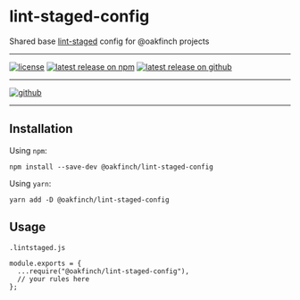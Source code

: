 # lint-staged-config
Shared base [lint-staged](https://github.com/okonet/lint-staged) config for @oakfinch projects

---

[![license](https://badgen.net/github/license/oakfinch/configs)](https://github.com/oakfinch/configs/blob/main/LICENSE)
[![latest release on npm](https://badgen.net/npm/v/@oakfinch/lint-staged-config?icon=npm&label=)](https://npmjs.com/package/@oakfinch/lint-staged-config)
[![latest release on github](https://badgen.net/github/release/oakfinch/lint-staged-config?icon=github&label=)](https://github.com/oakfinch/lint-staged-config/releases/latest)

---

[![github](https://badgen.net/badge/icon/github?icon=github&scale=2&label=)](https://github.com/oakfinch/lint-staged-config/)

---

## Installation

Using `npm`:

```
npm install --save-dev @oakfinch/lint-staged-config
```

Using `yarn`:

```
yarn add -D @oakfinch/lint-staged-config
```

## Usage

`.lintstaged.js`

```
module.exports = {
  ...require("@oakfinch/lint-staged-config"),
  // your rules here
};
```
